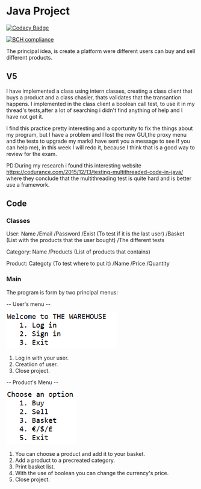 # Java Project 

[![Codacy Badge](https://api.codacy.com/project/badge/Grade/a203fa310dab4269bda306e163042d9e)](https://app.codacy.com/app/lfresnog/JavaProjects?utm_source=github.com&utm_medium=referral&utm_content=lfresnog/JavaProjects&utm_campaign=Badge_Grade_Dashboard)

[![BCH compliance](https://bettercodehub.com/edge/badge/lfresnog/JavaProjects?branch=master)](https://bettercodehub.com/)

The principal idea, is create a platform were different users can buy and sell different products.

## V5

I have implemented a class using intern classes, creating a class client that buys a product and a class chasier, thats validates that the transantion happens.
I implemented in the class client a boolean call test, to use it in my thread's tests,after a lot of searching i didn't find anything of help and I have not got it.

I find this practice pretty interesting and a oportunity to fix the things about my program, but I have a problem and I lost the new GUI,the proxy menu and the tests to upgrade my mark(I have sent you a message to see if you can help me), in this week I will redo it, because I think that is a good way to review for the exam. 

PD:During my research i found this interesting website https://codurance.com/2015/12/13/testing-multithreaded-code-in-java/ where they conclude that the multithreading test is quite hard and is better use a framework.

## Code
### Classes
User:
     Name
    /Email
    /Password
    /Exist (To test if it is the last user)
    /Basket (List with the products that the user bought)
    /The different tests

Category:
     Name
    /Products (List of products that contains)

Product:
     Categoty (To test where to put it)
    /Name
    /Price
    /Quantity
    
### Main
The program is form by two principal menus:

-- User's menu --




![alt text](https://github.com/lfresnog/JavaProjects/blob/master/Images/corte1.PNG)

1. Log in with your user.
2. Creatiion of user.
3. Close project.


-- Product's Menu --




![alt text](https://github.com/lfresnog/JavaProjects/blob/master/Images/corte%202.PNG)

1. You can choose a product and add it to your basket.
2. Add a product to a precreated category.
3. Print basket list.
4. With the use of boolean you can change the currency's price.
5. Close project.
